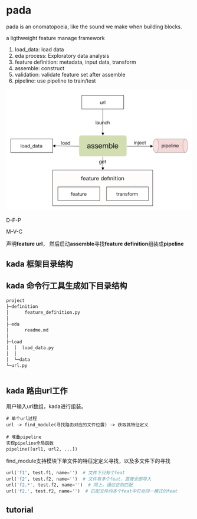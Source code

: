 # pada

pada is an onomatopoeia, like the sound we make when building blocks.

a ligthweight feature manage framework

1. load_data: load data
2. eda process: Exploratory data analysis
3. feature definition: metadata, input data, transform
4. assemble: construct
5. validation: validate feature set after assemble
6. pipeline: use pipeline to train/test 

![](pada.png)


D-F-P

M-V-C


声明**feature url**， 然后启动**assemble**寻找**feature definition**组装成**pipeline**

## kada 框架目录结构


## kada 命令行工具生成如下目录结构

```
project
├─definition
│      feature_definition.py
│
├─eda
│      readme.md
│
├─load
│  │  load_data.py
│  │
│  └─data
└─url.py 
       
```

## kada 路由url工作
用户输入url数组，kada进行组装。


```
# 单个url过程
url -> find_module(寻找路由对应的文件位置) -> 获取其特征定义

# 堆叠pipeline
实现pipeline全局函数
pipeline([url1, url2, ...])
```

find_module支持模块下单文件的特征定定义寻找，以及多文件下的寻找
``` python 
url('f1', test.f1, name='')  # 文件下只有个feat
url('f2', test.f2, name='')  # 文件有多个feat，直接全部导入
url('f2.*', test.f2, name='')  # 同上，通过正则匹配
url('f2.', test.f2, name='')  # 匹配文件内多个feat中符合同一模式的feat
```

## tutorial


